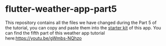 # flutter-weather-app-part5

This repository contains all the files we have changed during the Part 5 of the tutorial, you can copy and paste them into the [starter kit](https://github.com/mercihohmann/flutter-weather-app-starterkit) of this app. You can find the fifth part of this weather app tutorial here:https://youtu.be/gWmbs-NQhzo
